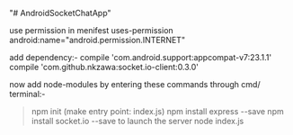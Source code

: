 "# AndroidSocketChatApp" 

use permission in menifest
  uses-permission android:name="android.permission.INTERNET" 

add dependency:-
    compile 'com.android.support:appcompat-v7:23.1.1'
    compile 'com.github.nkzawa:socket.io-client:0.3.0'
    
now add node-modules by entering these commands through cmd/ terminal:-
  >npm init
  (make entry point: index.js)
  >npm install express --save
  >npm install socket.io --save
  to launch the server
  >node index.js
